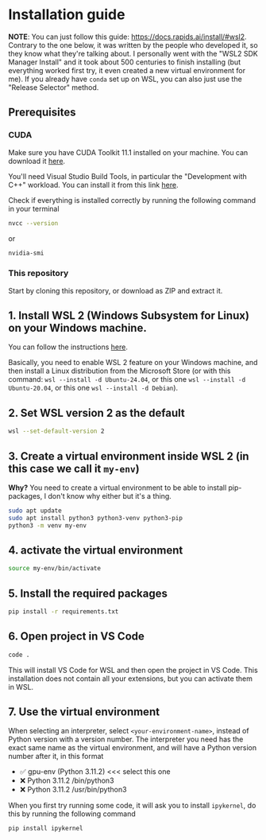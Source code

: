 # Installation guide

**NOTE**: You can just follow this guide: <https://docs.rapids.ai/install/#wsl2>. Contrary to the one below, it was written by the people who developed it, so they know what they're talking about. I personally went with the "WSL2 SDK Manager Install" and it took about 500 centuries to finish installing (but everything worked first try, it even created a new virtual environment for me). If you already have `conda` set up on WSL, you can also just use the "Release Selector" method.

## Prerequisites

### CUDA

Make sure you have CUDA Toolkit 11.1 installed on your machine. You can download it [here](https://developer.nvidia.com/cuda-11.1.1-download-archive).

You'll need Visual Studio Build Tools, in particular the "Development with C++" workload. You can install it from this link [here](https://visualstudio.microsoft.com/visual-cpp-build-tools/).

Check if everything is installed correctly by running the following command in your terminal

```bash
nvcc --version
```

or

```bash
nvidia-smi
```

### This repository

Start by cloning this repository, or download as ZIP and extract it.

## 1. Install WSL 2 (Windows Subsystem for Linux) on your Windows machine. 

You can follow the instructions [here](https://docs.microsoft.com/en-us/windows/wsl/install).

Basically, you need to enable WSL 2 feature on your Windows machine, and then install a Linux distribution from the Microsoft Store (or with this command: `wsl --install -d Ubuntu-24.04`, or this one `wsl --install -d Ubuntu-20.04`, or this one `wsl --install -d Debian`).

## 2. Set WSL version 2 as the default

```bash
wsl --set-default-version 2
```

## 3. Create a virtual environment inside WSL 2 (in this case we call it `my-env`)

**Why?** You need to create a virtual environment to be able to install pip-packages, I don't know why either but it's a thing.

```bash
sudo apt update
sudo apt install python3 python3-venv python3-pip
python3 -m venv my-env
```

## 4. activate the virtual environment

```bash
source my-env/bin/activate
```

## 5. Install the required packages

```bash
pip install -r requirements.txt
```

## 6. Open project in VS Code

```bash 
code .
```

This will install VS Code for WSL and then open the project in VS Code. This installation does not contain all your extensions, but you can activate them in WSL.

## 7. Use the virtual environment

When selecting an interpreter, select `<your-environment-name>`, instead of Python version with a version number. The interpreter you need has the exact same name as the virtual environment, and will have a Python version number after it, in this format

- ✅ gpu-env (Python 3.11.2) <<< select this one
- ❌ Python 3.11.2 /bin/python3
- ❌ Python 3.11.2 /usr/bin/python3

When you first try running some code, it will ask you to install `ipykernel`, do this by running the following command

```bash
pip install ipykernel
```

